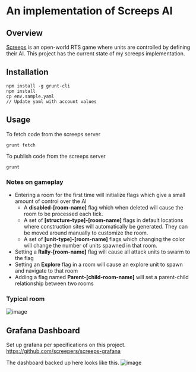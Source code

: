 # An implementation of Screeps AI

## Overview
[Screeps](https://screeps.com/) is an open-world RTS game where units are controlled by defining their AI. This project has the current state of my screeps implementation.

## Installation
```
npm install -g grunt-cli
npm install
cp env.sample.yaml
// Update yaml with account values
```

## Usage
To fetch code from the screeps server
```
grunt fetch
```

To publish code from the screeps server
```
grunt
```

### Notes on gameplay
- Entering a room for the first time will initialize flags which give a small amount of control over the AI
    - A **disabled-[room-name]** flag which when deleted will cause the room to be processed each tick.
    - A set of **[structure-type]-[room-name]** flags in default locations where construction sites will automatically be generated. 
    They can be moved around manually to customize the room.
    - A set of **[unit-type]-[room-name]** flags which changing the color will change the number of units spawned in that room.
- Setting a **Rally-[room-name]** flag will cause all attack units to swarm to the flag
- Setting an **Explore** flag in a room will cause an explore unit to spawn and navigate to that room
- Adding a flag named **Parent-[child-room-name]** will set a parent-child relationship between two rooms

### Typical room
![image](https://user-images.githubusercontent.com/83574/85935277-f4e17480-b8bc-11ea-9011-c79dde6e4edb.png)


## Grafana Dashboard
Set up grafana per specifications on this project.
https://github.com/screepers/screeps-grafana

The dashboard backed up here looks like this.
![image](https://user-images.githubusercontent.com/83574/85636670-1e956400-b64f-11ea-931d-33fda47da8d7.png)
